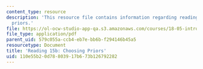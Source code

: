```yaml
---
content_type: resource
description: 'This resource file contains information regarding reading 15b: choosing
  priors.'
file: https://ol-ocw-studio-app-qa.s3.amazonaws.com/courses/18-05-introduction-to-probability-and-statistics-spring-2014/110e55b20d78803917b673b126792282_MIT18_05S14_Reading15b.pdf
file_type: application/pdf
parent_uid: 579c055a-ccb4-eb7e-bb6b-f294146b45a5
resourcetype: Document
title: 'Reading 15b: Choosing Priors'
uid: 110e55b2-0d78-8039-17b6-73b126792282
---
```

